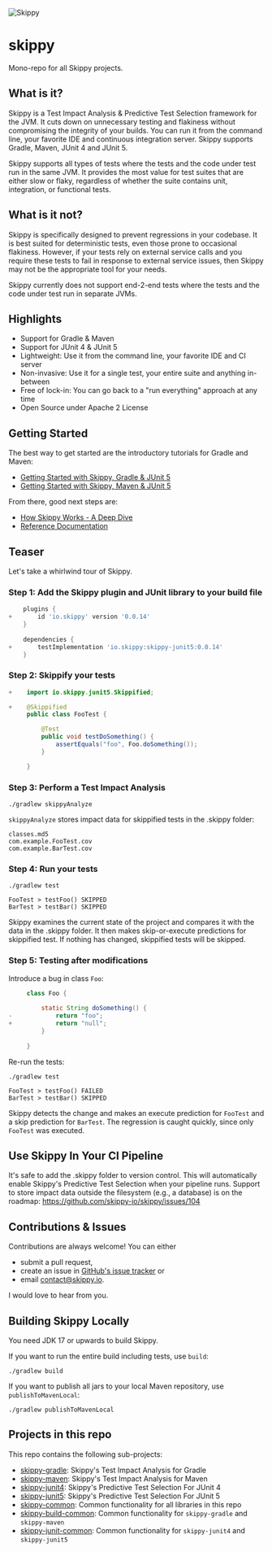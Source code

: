 ![Skippy](https://avatars.githubusercontent.com/u/150977247?s=100&u=6f4eb4ad99fb667b1bfaf988d3d396bd892fdf16&v=4)

# skippy

Mono-repo for all Skippy projects.

## What is it?

Skippy is a Test Impact Analysis & Predictive Test Selection framework for the JVM. It cuts down on unnecessary testing
and flakiness without compromising the integrity of your builds. You can run it from the command line, your favorite IDE
and continuous integration server. Skippy supports Gradle, Maven, JUnit 4 and JUnit 5.

Skippy supports all types of tests where the tests and the code under test run in the same JVM. It provides the most
value for test suites that are either slow or flaky, regardless of whether the suite contains unit, integration, or
functional tests.

## What is it not?

Skippy is specifically designed to prevent regressions in your codebase. It is best suited for deterministic tests, even
those prone to occasional flakiness. However, if your tests rely on external service calls and you require these tests
to fail in response to external service issues, then Skippy may not be the appropriate tool for your needs.

Skippy currently does not support end-2-end tests where the tests and the code under test run in separate JVMs.

## Highlights

- Support for Gradle & Maven
- Support for JUnit 4 & JUnit 5
- Lightweight: Use it from the command line, your favorite IDE and CI server
- Non-invasive: Use it for a single test, your entire suite and anything in-between
- Free of lock-in: You can go back to a "run everything" approach at any time
- Open Source under Apache 2 License

## Getting Started

The best way to get started are the introductory tutorials for Gradle and Maven:
- [Getting Started with Skippy, Gradle & JUnit 5](https://www.skippy.io/tutorials/skippy-gradle-junit5)
- [Getting Started with Skippy, Maven & JUnit 5](https://www.skippy.io/tutorials/skippy-maven-junit5)

From there, good next steps are:
- [How Skippy Works - A Deep Dive](https://www.skippy.io/tutorials/how-skippy-works)
- [Reference Documentation](https://www.skippy.io/docs)

## Teaser

Let's take a whirlwind tour of Skippy.

### Step 1: Add the Skippy plugin and JUnit library to your build file

```groovy
    plugins {
+       id 'io.skippy' version '0.0.14'
    }
    
    dependencies {
+       testImplementation 'io.skippy:skippy-junit5:0.0.14'
    }
```

### Step 2: Skippify your tests

```java
+    import io.skippy.junit5.Skippified;

+    @Skippified
     public class FooTest {     

         @Test
         public void testDoSomething() {
             assertEquals("foo", Foo.doSomething());
         }

     }
```

### Step 3: Perform a Test Impact Analysis

```
./gradlew skippyAnalyze
```

`skippyAnalyze` stores impact data for skippified tests in the .skippy folder:

```
classes.md5
com.example.FooTest.cov
com.example.BarTest.cov
```

### Step 4: Run your tests

```
./gradlew test

FooTest > testFoo() SKIPPED
BarTest > testBar() SKIPPED
```

Skippy examines the current state of the project and compares it with the data in the .skippy folder. It then makes
skip-or-execute predictions for skippified test. If nothing has changed, skippified tests will be skipped.

### Step 5: Testing after modifications

Introduce a bug in class `Foo`:
```java
     class Foo {
    
         static String doSomething() {
-            return "foo";
+            return "null";
         }
         
     }

```

Re-run the tests:

```
./gradlew test

FooTest > testFoo() FAILED
BarTest > testBar() SKIPPED
```

Skippy detects the change and makes an execute prediction for `FooTest` and a skip prediction for `BarTest`. The
regression is caught quickly, since only `FooTest` was executed.

## Use Skippy In Your CI Pipeline

It's safe to add the .skippy folder to version control. This will automatically enable Skippy's Predictive Test
Selection when your pipeline runs. Support to store impact data outside the filesystem (e.g., a
database) is on the roadmap: https://github.com/skippy-io/skippy/issues/104

## Contributions & Issues

Contributions are always welcome! You can either
- submit a pull request,
- create an issue in
  [GitHub's issue tracker](https://github.com/skippy-io/skippy/issues) or
- email [contact@skippy.io](mailto:contact@skippy.io).

I would love to hear from you.

## Building Skippy Locally

You need JDK 17 or upwards to build Skippy.

If you want to run the entire build including tests, use `build`:

```
./gradlew build
```

If you want to publish all jars to your local Maven repository, use `publishToMavenLocal`:

```
./gradlew publishToMavenLocal
```

## Projects in this repo

This repo contains the following sub-projects:

- [skippy-gradle](skippy-gradle/README.md): Skippy's Test Impact Analysis for Gradle
- [skippy-maven](skippy-maven/README.md): Skippy's Test Impact Analysis for Maven
- [skippy-junit4](skippy-junit4/README.md): Skippy's Predictive Test Selection For JUnit 4
- [skippy-junit5](skippy-junit5/README.md): Skippy's Predictive Test Selection For JUnit 5
- [skippy-common](skippy-common/README.md): Common functionality for all libraries in this repo
- [skippy-build-common](skippy-build-common/README.md): Common functionality for `skippy-gradle` and `skippy-maven`
- [skippy-junit-common](skippy-junit-common/README.md): Common functionality for `skippy-junit4` and `skippy-junit5`